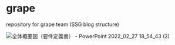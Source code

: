 # grape
repository for grape team (SSG blog structure)

![全体概要図（要件定義書） - PowerPoint 2022_02_27 18_54_43 (2)](https://user-images.githubusercontent.com/87934975/155877869-6e8c19ed-3f63-46ab-81b9-469337eb3163.png)
